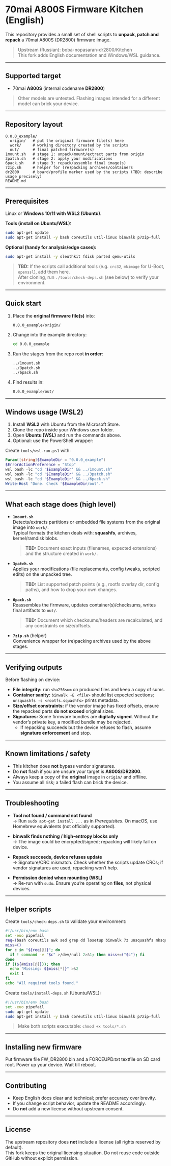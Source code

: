 # 70mai A800S Firmware Kitchen (English)

This repository provides a small set of shell scripts to **unpack, patch and repack** a 70mai A800S (DR2800) firmware image.

> Upstream (Russian): boba-nopasaran-dr2800/Kitchen  
> This fork adds English documentation and Windows/WSL guidance.

---

## Supported target

- 70mai **A800S** (internal codename **DR2800**)

> Other models are untested. Flashing images intended for a different model can brick your device.

---

## Repository layout

```
0.0.0_example/
  origin/   # put the original firmware file(s) here
  work/     # working directory created by the scripts
  out/      # final patched firmware(s)
1mount.sh   # stage 1: unpack/mount/extract parts from origin
3patch.sh   # stage 2: apply your modifications
6pack.sh    # stage 3: repack/assemble final image(s)
7zip.sh     # helper for (re)packing archives/containers
dr2800      # board/profile marker used by the scripts (TBD: describe usage precisely)
README.md
```

---

## Prerequisites

Linux or **Windows 10/11 with WSL2 (Ubuntu)**.

**Tools (install on Ubuntu/WSL):**
```bash
sudo apt-get update
sudo apt-get install -y bash coreutils util-linux binwalk p7zip-full   squashfs-tools gzip xz-utils tar grep sed awk dos2unix
```

**Optional (handy for analysis/edge cases):**
```bash
sudo apt-get install -y sleuthkit fdisk parted qemu-utils
```

> **TBD:** If the scripts call additional tools (e.g. `crc32`, `mkimage` for U-Boot, `openssl`), add them here.  
> After cloning, run `./tools/check-deps.sh` (see below) to verify your environment.

---

## Quick start

1. Place the **original firmware file(s)** into:
   ```
   0.0.0_example/origin/
   ```
2. Change into the example directory:
   ```bash
   cd 0.0.0_example
   ```
3. Run the stages from the repo root **in order**:
   ```bash
   ../1mount.sh
   ../3patch.sh
   ../6pack.sh
   ```
4. Find results in:
   ```
   0.0.0_example/out/
   ```

---

## Windows usage (WSL2)

1. Install **WSL2** with Ubuntu from the Microsoft Store.  
2. Clone the repo inside your Windows user folder.  
3. Open **Ubuntu (WSL)** and run the commands above.  
4. Optional: use the PowerShell wrapper:

Create `tools/wsl-run.ps1` with:
```powershell
Param([string]$ExampleDir = "0.0.0_example")
$ErrorActionPreference = "Stop"
wsl bash -lc "cd '$ExampleDir' && ../1mount.sh"
wsl bash -lc "cd '$ExampleDir' && ../3patch.sh"
wsl bash -lc "cd '$ExampleDir' && ../6pack.sh"
Write-Host "Done. Check '$ExampleDir/out'."
```

---

## What each stage does (high level)

- **`1mount.sh`**  
  Detects/extracts partitions or embedded file systems from the original image into `work/`.  
  Typical formats the kitchen deals with: **squashfs**, archives, kernel/ramdisk blobs.  
  > **TBD:** Document exact inputs (filenames, expected extensions) and the structure created in `work/`.

- **`3patch.sh`**  
  Applies your modifications (file replacements, config tweaks, scripted edits) on the unpacked tree.  
  > **TBD:** List supported patch points (e.g., rootfs overlay dir, config paths), and how to drop your own changes.

- **`6pack.sh`**  
  Reassembles the firmware, updates container(s)/checksums, writes final artifacts to `out/`.  
  > **TBD:** Document which checksums/headers are recalculated, and any constraints on size/offsets.

- **`7zip.sh`** (helper)  
  Convenience wrapper for (re)packing archives used by the above stages.

---

## Verifying outputs

Before flashing on device:

- **File integrity:** run `sha256sum` on produced files and keep a copy of sums.
- **Container sanity:** `binwalk -E <file>` should list expected sections; `unsquashfs -s <rootfs.squashfs>` prints metadata.
- **Size/offset constraints:** if the vendor image has fixed offsets, ensure the repacked parts **do not exceed** original sizes.
- **Signatures:** Some firmware bundles are **digitally signed**. Without the vendor’s private key, a modified bundle may be rejected.  
  - If repacking succeeds but the device refuses to flash, assume **signature enforcement** and stop.

---

## Known limitations / safety

- This kitchen does **not** bypass vendor signatures.  
- Do **not** flash if you are unsure your target is **A800S/DR2800**.  
- Always keep a copy of the **original** image in `origin/` and offline.
- You assume all risk; a failed flash can brick the device.

---

## Troubleshooting

- **Tool not found / command not found**  
  → Run `sudo apt-get install ...` as in *Prerequisites*. On macOS, use Homebrew equivalents (not officially supported).

- **binwalk finds nothing / high-entropy blocks only**  
  → The image could be encrypted/signed; repacking will likely fail on device.

- **Repack succeeds, device refuses update**  
  → Signature/CRC mismatch. Check whether the scripts update CRCs; if vendor signatures are used, repacking won’t help.

- **Permission denied when mounting (WSL)**  
  → Re-run with `sudo`. Ensure you’re operating on **files**, not physical devices.

---

## Helper scripts

Create `tools/check-deps.sh` to validate your environment:

```bash
#!/usr/bin/env bash
set -euo pipefail
req=(bash coreutils awk sed grep dd losetup binwalk 7z unsquashfs mksquashfs)
miss=()
for c in "${req[@]}"; do
  if ! command -v "$c" >/dev/null 2>&1; then miss+=("$c"); fi
done
if ((${#miss[@]})); then
  echo "Missing: ${miss[*]}" >&2
  exit 1
fi
echo "All required tools found."
```

Create `tools/install-deps.sh` (Ubuntu/WSL):

```bash
#!/usr/bin/env bash
set -euo pipefail
sudo apt-get update
sudo apt-get install -y bash coreutils util-linux binwalk p7zip-full   squashfs-tools gzip xz-utils tar grep sed awk dos2unix
```

> Make both scripts executable: `chmod +x tools/*.sh`

---

## Installing new firmware

Put firmware file FW_DR2800.bin and a FORCEUPD.txt textfile on SD card root. Power up your device. Wait till reboot.

---

## Contributing

- Keep English docs clear and technical; prefer accuracy over brevity.  
- If you change script behavior, update the README accordingly.  
- Do **not** add a new license without upstream consent.

---

## License

The upstream repository does **not** include a license (all rights reserved by default).  
This fork keeps the original licensing situation. Do not reuse code outside GitHub without explicit permission.
